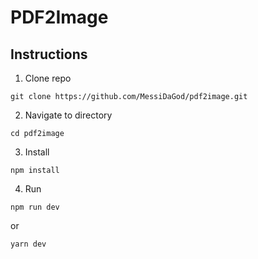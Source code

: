 # PDF2Image

## Instructions

1. Clone repo

```shell
git clone https://github.com/MessiDaGod/pdf2image.git
```

2. Navigate to directory

```shell
cd pdf2image
```

3. Install

```shell
npm install
```

4. Run

```shell
npm run dev
```
  or

```shell
yarn dev
```
